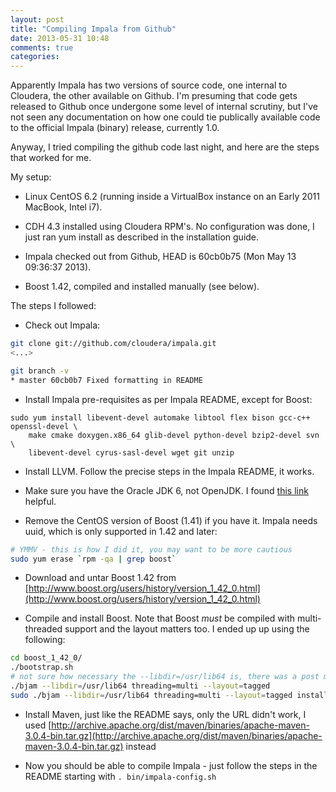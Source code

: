 ```yaml
---
layout: post
title: "Compiling Impala from Github"
date: 2013-05-31 10:48
comments: true
categories: 
---
```


Apparently Impala has two versions of source code, one internal to
Cloudera, the other available on Github. I'm presuming that code gets
released to Github once undergone some level of internal scrutiny, but
I've not seen any documentation on how one could tie publically
available code to the official Impala (binary) release, currently 1.0.

Anyway, I tried compiling the github code last night, and here are the
steps that worked for me.

My setup: 

- Linux CentOS 6.2 (running inside a VirtualBox instance on an Early 2011 MacBook, Intel i7).

- CDH 4.3 installed using Cloudera RPM's. No configuration was done, I
  just ran yum install as described in the installation guide.

- Impala checked out from Github, HEAD is 60cb0b75 (Mon May 13 09:36:37 2013).

- Boost 1.42, compiled and installed manually (see below).

The steps I followed:

- Check out Impala:

```sh
git clone git://github.com/cloudera/impala.git
<...>

git branch -v
* master 60cb0b7 Fixed formatting in README

```

- Install Impala pre-requisites as per Impala README, except for Boost:
```
sudo yum install libevent-devel automake libtool flex bison gcc-c++ openssl-devel \
    make cmake doxygen.x86_64 glib-devel python-devel bzip2-devel svn \
    libevent-devel cyrus-sasl-devel wget git unzip
```

- Install LLVM. Follow the precise steps in the Impala README, it works.

- Make sure you have the Oracle JDK 6, not OpenJDK. I found [this link](http://www.if-not-true-then-false.com/2010/install-sun-oracle-java-jdk-jre-6-on-fedora-centos-red-hat-rhel/) helpful.

- Remove the CentOS version of Boost (1.41) if you have it. Impala
  needs uuid, which is only supported in 1.42 and later:
```sh
# YMMV - this is how I did it, you may want to be more cautious
sudo yum erase `rpm -qa | grep boost`
```

- Download and untar Boost 1.42 from [http://www.boost.org/users/history/version_1_42_0.html](http://www.boost.org/users/history/version_1_42_0.html)

- Compile and install Boost. Note that Boost *must* be compiled with multi-threaded support and the layout matters too. I ended up up using the following:

```sh
cd boost_1_42_0/
./bootstrap.sh
# not sure how necessary the --libdir=/usr/lib64 is, there was a post mentioning it, i followed this advice blindly
./bjam --libdir=/usr/lib64 threading=multi --layout=tagged
sudo ./bjam --libdir=/usr/lib64 threading=multi --layout=tagged install

```

- Install Maven, just like the README says, only the URL didn't work, I used
  [http://archive.apache.org/dist/maven/binaries/apache-maven-3.0.4-bin.tar.gz](http://archive.apache.org/dist/maven/binaries/apache-maven-3.0.4-bin.tar.gz) instead

- Now you should be able to compile Impala - just follow the steps in the README starting with `. bin/impala-config.sh`


